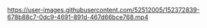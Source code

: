 https://user-images.githubusercontent.com/52512005/152372839-678b88c7-0dc9-4691-891d-467d66bce768.mp4
